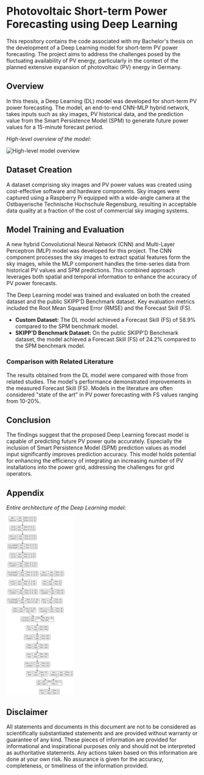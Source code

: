 # Photovoltaic Short-term Power Forecasting using Deep Learning

This repository contains the code associated with my Bachelor's thesis on the development of a Deep Learning model for short-term PV power forecasting. The project aims to address the challenges posed by the fluctuating availability of PV energy, particularly in the context of the planned extensive expansion of photovoltaic (PV) energy in Germany.

## Overview
In this thesis, a Deep Learning (DL) model was developed for short-term PV power forecasting. The model, an end-to-end CNN-MLP hybrid network, takes inputs such as sky images, PV historical data, and the prediction value from the Smart Persistence Model (SPM) to generate future power values for a 15-minute forecast period.

*High-level overview of the model:*

<img src="reports/figures/High_level_Überblick_Model_V4.png" alt="High-level model overview" style="width:50%;">

## Dataset Creation
A dataset comprising sky images and PV power values was created using cost-effective software and hardware components. Sky images were captured using a Raspberry Pi equipped with a wide-angle camera at the Ostbayerische Technische Hochschule Regensburg, resulting in acceptable data quality at a fraction of the cost of commercial sky imaging systems.

## Model Training and Evaluation
A new hybrid Convolutional Neural Network (CNN) and Multi-Layer Perceptron (MLP) model was developed for this project. The CNN component processes the sky images to extract spatial features form the sky images, while the MLP component handles the time-series data from historical PV values and SPM predictions. This combined approach leverages both spatial and temporal information to enhance the accuracy of PV power forecasts.

The Deep Learning model was trained and evaluated on both the created dataset and the public SKIPP'D Benchmark dataset. Key evaluation metrics included the Root Mean Squared Error (RMSE) and the Forecast Skill (FS).

- **Custom Dataset:** The DL model achieved a Forecast Skill (FS) of 58.9% compared to the SPM benchmark model. 
- **SKIPP'D Benchmark Dataset:** On the public SKIPP'D Benchmark dataset, the model achieved a Forecast Skill (FS) of 24.2% compared to the SPM benchmark model. 

### Comparison with Related Literature
The results obtained from the DL model were compared with those from related studies. The model's performance demonstrated improvements in the measured Forecast Skill (FS). Models in the literature are often considered "state of the art" in PV power forecasting with FS values ranging from 10-20%.

## Conclusion
The findings suggest that the proposed Deep Learning forecast model is capable of predicting future PV power quite accurately. Especially the inclusion of Smart Persistence Model (SPM) prediction values as model input significantly improves prediction accuracy. This model holds potential for enhancing the efficiency of integrating an increasing number of PV installations into the power grid, addressing the challenges for grid operators.

## Appendix

*Entire architecture of the Deep Learning model:*

<img src="reports/figures/model_plot.png" alt="Entire DL architecture" style="width:35%;">

## Disclaimer

All statements and documents in this document are not to be considered as scientifically substantiated statements and are provided without warranty or guarantee of any kind. These pieces of information are provided for informational and inspirational purposes only and should not be interpreted as authoritative statements. Any actions taken based on this information are done at your own risk. No assurance is given for the accuracy, completeness, or timeliness of the information provided.
